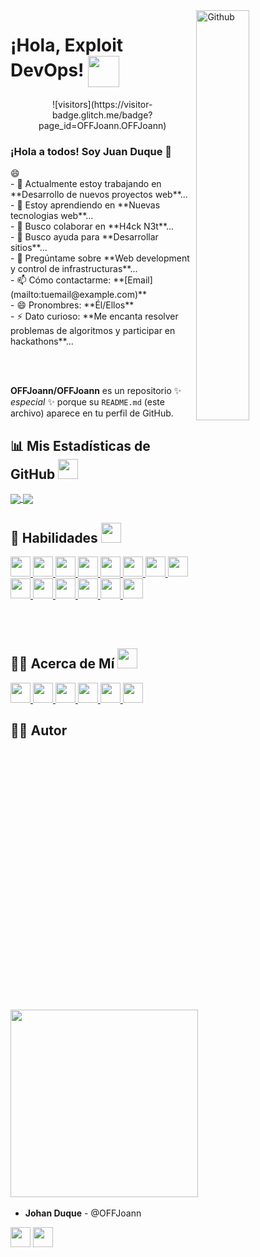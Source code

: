 <img width="41%" align="right" alt="Github" src="https://github.com/OFFJoann/OFFJoann.github.io/blob/main/assets/images/masthead.png" />

# ¡Hola, Exploit DevOps! <img align="center" src="https://raw.githubusercontent.com/MartinHeinz/MartinHeinz/master/wave.gif" width="50px">

<p align='center'>
    ![visitors](https://visitor-badge.glitch.me/badge?page_id=OFFJoann.OFFJoann)
</p>

### ¡Hola a todos! Soy Juan Duque 👋

<div size='20px'> 😄 
</div>
<div align="left">
- 🔭 Actualmente estoy trabajando en **Desarrollo de nuevos proyectos web**...<br>
- 🌱 Estoy aprendiendo en **Nuevas tecnologias web**...<br>
- 👯 Busco colaborar en **H4ck N3t**...<br>
- 🤔 Busco ayuda para **Desarrollar sitios**...<br>
- 💬 Pregúntame sobre **Web development y control de infrastructuras**...<br>
- 📫 Cómo contactarme: **[Email](mailto:tuemail@example.com)**<br>
- 😄 Pronombres: **Él/Ellos**<br>
- ⚡ Dato curioso: **Me encanta resolver problemas de algoritmos y participar en hackathons**...<br>
</div>

<br><br>

**OFFJoann/OFFJoann** es un repositorio ✨ _especial_ ✨ porque su `README.md` (este archivo) aparece en tu perfil de GitHub.

## 📊 Mis Estadísticas de GitHub <img src='https://media1.giphy.com/media/du3J3cXyzhj75IOgvA/giphy.gif?cid=ecf05e47x2g034i9pzwtzzsd3xgg2w9nr94t4tflbbgo3008&rid=giphy.gif' width='32px'>

<a href="https://github.com/anuraghazra/github-readme-stats">
    <img align="center" src="https://github-readme-stats.vercel.app/api?username=OFFJoann&count_private=true&show_icons=true&theme=dark" />
</a>
<a href="https://github.com/anuraghazra/convoychat">
    <img align="center" src="https://github-readme-stats.vercel.app/api/top-langs/?username=OFFJoann&theme=dark" />
</a>

## 🚀 Habilidades <img src='https://media2.giphy.com/media/QssGEmpkyEOhBCb7e1/giphy.gif?cid=ecf05e47a0n3gi1bfqntqmob8g9aid1oyj2wr3ds3mg700bl&rid=giphy.gif' width='32px'>

<a href="https://github.com/OFFJoann?tab=repositories&q=&type=&language=linux&sort="> <img width='32px' src='https://raw.githubusercontent.com/rahulbanerjee26/githubAboutMeGenerator/main/icons/linux.svg'> </a>
<a href="https://github.com/OFFJoann?tab=repositories&q=&type=&language=bash&sort="> <img width='32px' src='https://raw.githubusercontent.com/rahulbanerjee26/githubAboutMeGenerator/main/icons/bash.svg'> </a>
<a href="https://github.com/OFFJoann?tab=repositories&q=&type=&language=python&sort="> <img width='32px' src='https://raw.githubusercontent.com/rahulbanerjee26/githubAboutMeGenerator/main/icons/python.svg'> </a>
<a href="https://github.com/OFFJoann?tab=repositories&q=&type=&language=c&sort="> <img width='32px' src='https://raw.githubusercontent.com/rahulbanerjee26/githubAboutMeGenerator/main/icons/c.svg'> </a>
<a href="https://github.com/OFFJoann?tab=repositories&q=&type=&language=cpp&sort="> <img width='32px' src='https://raw.githubusercontent.com/rahulbanerjee26/githubAboutMeGenerator/main/icons/cpp.svg'> </a>
<a href="https://github.com/OFFJoann?tab=repositories&q=&type=&language=html&sort="> <img width='32px' src='https://raw.githubusercontent.com/rahulbanerjee26/githubAboutMeGenerator/main/icons/html.svg'> </a>
<a href="https://github.com/OFFJoann?tab=repositories&q=&type=&language=css&sort="> <img width='32px' src='https://raw.githubusercontent.com/rahulbanerjee26/githubAboutMeGenerator/main/icons/css.svg'> </a>
<a href="https://github.com/OFFJoann?tab=repositories&q=&type=&language=reactjs&sort="> <img width='32px' src='https://raw.githubusercontent.com/rahulbanerjee26/githubAboutMeGenerator/main/icons/reactjs.svg'> </a>
<a href="https://github.com/OFFJoann?tab=repositories&q=&type=&language=javascript&sort="> <img width='32px' src='https://raw.githubusercontent.com/rahulbanerjee26/githubAboutMeGenerator/main/icons/javascript.svg'> </a>
<a href="https://github.com/OFFJoann?tab=repositories&q=&type=&language=scikit&sort="> <img width='32px' src='https://raw.githubusercontent.com/rahulbanerjee26/githubAboutMeGenerator/main/icons/scikit.svg'> </a>
<a href="https://github.com/OFFJoann?tab=repositories&q=&type=&language=sqlite&sort="> <img width='32px' src='https://raw.githubusercontent.com/rahulbanerjee26/githubAboutMeGenerator/main/icons/sqlite.svg'> </a>
<a href="https://github.com/OFFJoann?tab=repositories&q=&type=&language=pytorch&sort="> <img width='32px' src='https://raw.githubusercontent.com/rahulbanerjee26/githubAboutMeGenerator/main/icons/pytorch.svg'> </a>
<a href="https://github.com/OFFJoann?tab=repositories&q=&type=&language=jekyll&sort="> <img width='32px' src='https://raw.githubusercontent.com/rahulbanerjee26/githubAboutMeGenerator/main/icons/jekyll.svg'> </a>
<a href="https://github.com/OFFJoann?tab=repositories&q=&type=&language=nginx&sort="> <img width='32px' src='https://raw.githubusercontent.com/rahulbanerjee26/githubAboutMeGenerator/main/icons/nginx.svg'> </a>

<br><br>

## 🧑‍💻 Acerca de Mí <img src='https://media2.giphy.com/media/QssGEmpkyEOhBCb7e1/giphy.gif?cid=ecf05e47a0n3gi1bfqntqmob8g9aid1oyj2wr3ds3mg700bl&rid=giphy.gif' width='32px'>

<a href="https://github.com/OFFJoann?tab=repositories&q=&type=&language=youtube&sort="> <img width='32px' src='https://raw.githubusercontent.com/rahulbanerjee26/githubAboutMeGenerator/main/icons/youtube.svg'> </a>
<a href="https://github.com/OFFJoann?tab=repositories&q=&type=&language=discord&sort="> <img width='32px' src='https://raw.githubusercontent.com/rahulbanerjee26/githubAboutMeGenerator/main/icons/discord.svg'> </a>
<a href="https://github.com/OFFJoann?tab=repositories&q=&type=&language=twitch&sort="> <img width='32px' src='https://raw.githubusercontent.com/rahulbanerjee26/githubAboutMeGenerator/main/icons/twitch.svg'> </a>
<a href='https://www.twitter.com/@OFFJoann'> <img width='32px' src='https://raw.githubusercontent.com/rahulbanerjee26/githubAboutMeGenerator/main/icons/twitter.svg'> </a>
<a href='https://www.github.com/OFFJoann'> <img width='32px' src='https://raw.githubusercontent.com/rahulbanerjee26/githubAboutMeGenerator/main/icons/github.svg'> </a>
<a href="https://github.com/OFFJoann?tab=repositories&q=&type=&language=hackerrank&sort="> <img width='32px' src='https://raw.githubusercontent.com/rahulbanerjee26/githubAboutMeGenerator/main/icons/hackerrank.svg'> </a>

## 👨‍💻 Autor <img src='https://raw.githubusercontent.com/ShahriarShafin/ShahriarShafin/main/Assets/handshake.gif' width='300px'>

* **Johan Duque** - @OFFJoann

<a href='https://www.twitter.com/@OFFJoann'> <img width='32px' align='center' src='https://raw.githubusercontent.com/rahulbanerjee26/githubAboutMeGenerator/main/icons/twitter.svg'></a>
<a href='https://www.github.com/OFFJoann'> <img width='32px' align='center' src='https://raw.githubusercontent.com/rahulbanerjee26/githubAboutMeGenerator/main/icons/github.svg'></a>
